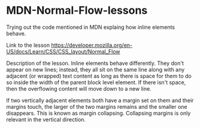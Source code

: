 # MDN-Normal-Flow-lessons
Trying out the code mentioned in MDN explaing how inline elements behave.

Link to the lesson 
https://developer.mozilla.org/en-US/docs/Learn/CSS/CSS_layout/Normal_Flow

Description of the lesson.
Inline elements behave differently. They don't appear on new lines; instead, they all sit on the same line along with any adjacent (or wrapped) text content as long as there is space for them to do so inside the width of the parent block level element. If there isn't space, then the overflowing content will move down to a new line.

If two vertically adjacent elements both have a margin set on them and their margins touch, the larger of the two margins remains and the smaller one disappears. This is known as margin collapsing. Collapsing margins is only relevant in the vertical direction.

